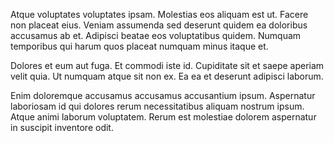 Atque voluptates voluptates ipsam. Molestias eos aliquam est ut. Facere non placeat eius. Veniam assumenda sed deserunt quidem ea doloribus accusamus ab et. Adipisci beatae eos voluptatibus quidem. Numquam temporibus qui harum quos placeat numquam minus itaque et.
 Dolores et eum aut fuga. Et commodi iste id. Cupiditate sit et saepe aperiam velit quia. Ut numquam atque sit non ex. Ea ea et deserunt adipisci laborum.
 Enim doloremque accusamus accusamus accusantium ipsum. Aspernatur laboriosam id qui dolores rerum necessitatibus aliquam nostrum ipsum. Atque animi laborum voluptatem. Rerum est molestiae dolorem aspernatur in suscipit inventore odit.